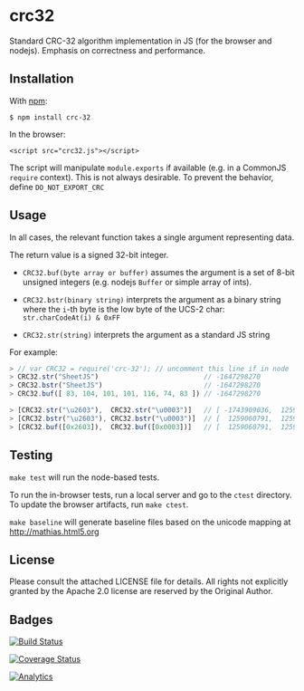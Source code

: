 # crc32

Standard CRC-32 algorithm implementation in JS (for the browser and nodejs).
Emphasis on correctness and performance.

## Installation

With [npm](https://www.npmjs.org/package/crc-32):

    $ npm install crc-32

In the browser:

    <script src="crc32.js"></script>

The script will manipulate `module.exports` if available (e.g. in a CommonJS
`require` context).  This is not always desirable.  To prevent the behavior,
define `DO_NOT_EXPORT_CRC`

## Usage

In all cases, the relevant function takes a single argument representing data.

The return value is a signed 32-bit integer.

- `CRC32.buf(byte array or buffer)` assumes the argument is a set of 8-bit
  unsigned integers (e.g. nodejs `Buffer` or simple array of ints).

- `CRC32.bstr(binary string)` interprets the argument as a binary string where
  the `i`-th byte is the low byte of the UCS-2 char: `str.charCodeAt(i) & 0xFF`

- `CRC32.str(string)` interprets the argument as a standard JS string

For example:

```js
> // var CRC32 = require('crc-32'); // uncomment this line if in node
> CRC32.str("SheetJS")                          // -1647298270
> CRC32.bstr("SheetJS")                         // -1647298270
> CRC32.buf([ 83, 104, 101, 101, 116, 74, 83 ]) // -1647298270

> [CRC32.str("\u2603"),  CRC32.str("\u0003")]   // [ -1743909036,  1259060791 ]
> [CRC32.bstr("\u2603"), CRC32.bstr("\u0003")]  // [  1259060791,  1259060791 ]
> [CRC32.buf([0x2603]),  CRC32.buf([0x0003])]   // [  1259060791,  1259060791 ]
```

## Testing

`make test` will run the node-based tests.

To run the in-browser tests, run a local server and go to the `ctest` directory.
To update the browser artifacts, run `make ctest`.

`make baseline` will generate baseline files based on the unicode mapping at
<http://mathias.html5.org>

## License

Please consult the attached LICENSE file for details.  All rights not explicitly
granted by the Apache 2.0 license are reserved by the Original Author.

## Badges

[![Build Status](https://travis-ci.org/SheetJS/js-crc32.svg?branch=master)](https://travis-ci.org/SheetJS/js-crc32)

[![Coverage Status](http://img.shields.io/coveralls/SheetJS/js-crc32/master.svg)](https://coveralls.io/r/SheetJS/js-crc32?branch=master)

[![Analytics](https://ga-beacon.appspot.com/UA-36810333-1/SheetJS/js-crc32?pixel)](https://github.com/SheetJS/js-crc32)
